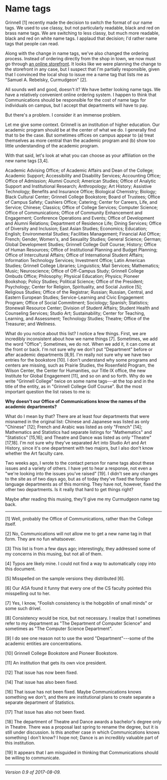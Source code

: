 Name tags
=========

Grinnell [1] recently made the decision to switch the format of our
name tags.  We used to use classy, but not particularly readable, black
and red on brass name tags.  We are switching to less classy, but much
more readable, black and red on white name tags.  I applaud that decision;
I'd rather name tags that people can read.

Along with the change in name tags, we've also
changed the ordering process.  Instead of ordering
directly from the shop in town, we now must go through [an online
storefront](https://marcomcentral.app.pti.com/Total_Choice_Shipping_and_Printing/GrinnellCollege/login.aspx?company_id=22188).
It looks like we were planning the change to the storefront in any case,
but I suspect that I'm partially responsible, given that I convinced the
local shop to issue me a name tag that lists me as "Samuel A. Rebelsky,
Curmudgeon" [2].

All sounds well and good, doesn't it?  We have better looking name tags.
We have a relatively convenient online ordering system.  I happen to think
that Communications should be responsible for the cost of name tags for
individuals on campus, but I accept that departments will have to pay.

But there's a problem.  I consider it an immense problem.

Let me give some context.  Grinnell is an institution of higher education.
Our academic program should be at the center of what we do.  I generally
find that to be the case.  But sometimes offices on campus appear to (a) 
treat themselves as more central than the academic program and (b) show
too little understanding of the academic program.

With that said, let's look at what you can choose as your affiliation
on the new name tags [3,4].

> 
Academic Advising Office;
of Academic Affairs and Dean of the College;
Academic Support;
Accessibility and Disability Services;
Accounting Office;
Office of Admission;
Alumni Council;
American Studies;
Office of Analytic Support and Institutional Research;
Anthropology;
Art History;
Assistive Technology;
Benefits and Insurance Office;
Biological Chemistry;
Biology;
Black Cultural Center;
Grinnell College Bookstore;
Board of Trustees;
Office of Campus Safety;
Cashiers Office;
Catering;
Center for Careers, Life, and Service;
Chinese;
Classics;
Office of College Services;
Computer Science;
Office of Communications;
Office of Community Enhancement and Engagement;
Conference Operations and Events;
Office of Development and Alumni Relations;
Department of Residence Life;
Dining Services;
Office of Diversity and Inclusion;
East Asian Studies;
Economics;
Education;
English;
Environmental Studies;
Facilities Management;
Financial Aid Office;
French;
Gender, Women's, and Sexuality Studies;
General Science;
German;
Global Development Studies;
Grinnell College Golf Course;
History;
Office of Human Resources;
Office of Institutional Planning and Budget Planning;
Office of Intercultural Affairs;
Office of International Student Affairs;
Information Technology Services;
Investment Office;
Latin American Studies;
Grinnell College Libraries;
Linguistics;
Mail Services;
Mathematics;
Music;
Neuroscience;
Office of Off-Campus Study;
Grinnell College Ombuds Office;
Philosophy;
Physical Education;
Physics;
Pioneer Bookshop;
Policy Studies;
Political Science;
Office of the President;
Psychology;
Center for Religion, Spirituality, and Social Justice [5];
Religious Studies;
Office of the Registrar;
Russian;
Russian, Central, and Eastern European Studies;
Service-Learning and Civic Engagement Program;
Office of Social Commitment;
Sociology;
Spanish;
Statistics;
Stonewall Resource Center;
Division of Student Affairs;
Student Health and Counseling Services;
Studio Art;
Sustainability;
Center for Teaching, Learning, and Assessment;
Technology Studies;
Theatre;
Office of the Treasurer; and
Wellness.

What do you notice about this list?  I notice a few things.  First, we
are incredibly inconsistent about how we name things [7].  Sometimes, we add
the word "Office"; Sometimes, we do not.  When we add it, it can come
at the front or back.  I'm not sure why we don't put "Department" before
or after academic departments [8,9].  I'm really not sure why we have
two entries for the bookstore [10].  I don't understand why some programs
and centers are missing, such as Prairie Studies, the Rosenfield Program,
the Wilson Center, the Center for Humanities, our Title IX office, the new
Institute for Global Engagement [11], and so on and so forth.  Why do we
write "Grinnell College" twice on some name tags---at the top and in the
title of the entity, as in "Grinnell College Golf Course".  But the most
important question the list raises to me is:

**Why doesn't our Office of Communications know the names of the academic
departments?**

What do I mean by that?  There are at least four departments that were
misnamed in the original list: Chinese and Japanese was listed as only
"Chinese" [12]; French and Arabic was listed as only "French" [14];
Mathematics and Statistics had separate listings for "Mathematics"
and "Statistics" [15,16]; and Theatre and Dance was listed as only
"Theatre" [17,18].  I'm not sure why they've separated Art into Studio Art
and Art History, since it's one department with two majors, but I also
don't know whether the Art faculty care.

Two weeks ago, I wrote to the contact person for name tags about these
issues and a variety of others. I have yet to hear a response, not even a
"we're looking into the issues you've raised" [19].  I didn't see any
changes to the site as of two days ago, but as of today they've fixed
the foreign language departments as of this morning.  They have not,
however, fixed the other two departments.  Is it really that hard to
get things right?

Maybe after reading this musing, they'll give me my Curmudgeon name
tag back.

---

[1] Well, probably the Office of Communications, rather than the College
itself.

[2] No, Communications will not allow me to get a new name tag in that form.
They are no fun whatsoever.

[3] This list is from a few days ago; interestingly, they addressed some
of my concerns in this musing, but not all of them.

[4] Typos are likely mine.  I could not find a way to automatically 
copy into this document.

[5] Misspelled on the sample versions they distributed [6].

[6] Our ASA found it funny that every one of the CS faculty pointed this
misspelling out to her.

[7] Yes, I know, "Foolish consistency is the hobgoblin of small minds" or
some such drivel.

[8] Consistency would be nice, but not necessary.  I realize that I sometimes
refer to my department as "The Department of Computer Science" and sometimes
as "The Computer Science Department".

[9] I do see one reason not to use the word "Department"---some of the
academic entities are concentrations.

[10] Grinnell College Bookstore and Pioneer Bookstore.

[11] An institution that gets its own vice president.

[12] That issue has now been fixed.

[14] That issue has also been fixed.

[16] That issue has not been fixed.  Maybe Communications knows something
we don't, and there are institutional plans to create separate a separate
department of Statistics.

[17] That issue has also not been fixed.

[18] The department of Theatre and Dance awards a bachelor's degree only
in Theatre.  There was a proposal last spring to rename the degree, but it
is still under discussion.  Is this another case in which Communications
knows something I don't know?  I hope not; Dance is an incredibly valuable
part of this institution.

[19] It appears that I am misguided in thinking that Communications
should be willing to communicate.

---

*Version 0.9 of 2017-08-09.*
